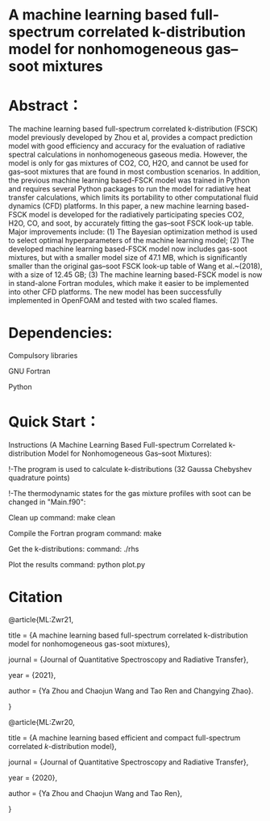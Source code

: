 # A machine learning based full-spectrum correlated k-distribution model for nonhomogeneous gas–soot mixtures
# Abstract：
The machine learning based full-spectrum correlated k-distribution (FSCK) model previously developed by Zhou et al, provides a compact prediction model with good efficiency and accuracy for the evaluation of radiative spectral calculations in nonhomogeneous gaseous media. However, the model is only for gas mixtures of CO2, CO, H2O, and cannot be used for gas–soot mixtures that are found in most combustion scenarios. In addition, the previous machine learning based-FSCK model was trained in Python and requires several Python packages to run the model for radiative heat transfer calculations, which limits its portability to other computational fluid dynamics (CFD) platforms. In this paper, a new machine learning based-FSCK model is developed for the radiatively participating species CO2, H2O, CO, and soot, by accurately fitting the gas–soot FSCK look-up table. Major improvements include: (1) The Bayesian optimization method is used to select optimal hyperparameters of the machine learning model; (2) The developed machine learning based-FSCK model now includes gas-soot mixtures, but with a smaller model size of 47.1 MB, which is significantly smaller than the original gas–soot FSCK look-up table of Wang et al.~(2018), with a size of 12.45 GB; (3) The machine learning based-FSCK model is now in stand-alone Fortran modules, which make it easier to be implemented into other CFD platforms. The new model has been successfully implemented in OpenFOAM and tested with two scaled flames. 


# Dependencies:
Compulsory libraries

GNU Fortran

Python


# Quick Start：
Instructions (A Machine Learning Based Full-spectrum Correlated k-distribution Model for Nonhomogeneous Gas–soot Mixtures):

!-The program is used to calculate k-distributions (32 Gaussa Chebyshev quadrature points)

!-The thermodynamic states for the gas mixture profiles with soot can be changed in "Main.f90":

Clean up
command: make clean

Compile the Fortran program
command: make

Get the k-distributions:
command: ./rhs

Plot the results
command: python plot.py

# Citation

@article{ML:Zwr21,

title = {A machine learning based full-spectrum correlated k-distribution model for nonhomogeneous gas-soot mixtures},

journal = {Journal of Quantitative Spectroscopy and Radiative Transfer},

year = {2021},

author = {Ya Zhou and Chaojun Wang and Tao Ren and Changying Zhao}.

}


@article{ML:Zwr20,

title = {A machine learning based efficient and compact full-spectrum correlated $k$-distribution model},

journal = {Journal of Quantitative Spectroscopy and Radiative Transfer},

year = {2020},

author = {Ya Zhou and Chaojun Wang and Tao Ren},

}

